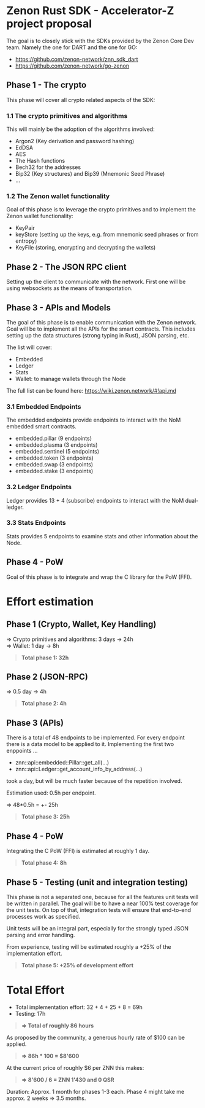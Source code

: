 # Zenon Rust SDK - Accelerator-Z project proposal


The goal is to closely stick with the SDKs provided by the Zenon Core Dev team. Namely the one for DART and the one for GO:

- https://github.com/zenon-network/znn_sdk_dart
- https://github.com/zenon-network/go-zenon


## Phase 1 - The crypto

This phase will cover all crypto related aspects of the SDK:

### 1.1 The crypto primitives and algorithms

This will mainly be the adoption of the algorithms involved:
- Argon2 (Key derivation and password hashing)
- EdDSA
- AES
- The Hash functions
- Bech32 for the addresses
- Bip32 (Key structures) and Bip39 (Mnemonic Seed Phrase)
- ...

### 1.2 The Zenon wallet functionality

Goal of this phase is to leverage the crypto primitives and to implement the Zenon wallet functionality:
- KeyPair
- keyStore (setting up the keys, e.g. from mnemonic seed phrases or from entropy)
- KeyFile (storing, encrypting and decrypting the wallets)


## Phase 2 - The JSON RPC client

Setting up the client to communicate with the network. First one will be using websockets as the means of transportation.

## Phase 3 - APIs and Models

The goal of this phase is to enable communication with the Zenon network. Goal will be to implement all the APIs for the smart contracts. This includes setting up the data structures (strong typing in Rust), JSON parsing, etc.

The list will cover:

- Embedded
- Ledger
- Stats
- Wallet: to manage wallets through the Node

The full list can be found here: https://wiki.zenon.network/#!api.md

### 3.1 Embedded Endpoints

The embedded endpoints provide endpoints to interact with the NoM embedded smart contracts.

- embedded.pillar (9 endpoints)
- embedded.plasma (3 endpoints)
- embedded.sentinel (5 endpoints)
- embedded.token (3 endpoints)
- embedded.swap (3 endpoints)
- embedded.stake (3 endpoints)

### 3.2 Ledger Endpoints

Ledger provides 13 + 4 (subscribe) endpoints to interact with the NoM dual-ledger.

### 3.3 Stats Endpoints

Stats provides 5 endpoints to examine stats and other information about the Node.

## Phase 4 - PoW

Goal of this phase is to integrate and wrap the C library for the PoW (FFI).

# Effort estimation

## Phase 1 (Crypto, Wallet, Key Handling)
=> Crypto primitives and algorithms: 3 days -> 24h \
=> Wallet: 1 day -> 8h

> **Total phase 1: 32h**

## Phase 2 (JSON-RPC)
=> 0.5 day -> 4h

> **Total phase 2: 4h**

## Phase 3 (APIs)

There is a total of 48 endpoints to be implemented. For every endpoint there is a data model to be applied to it. Implementing the first two enppoints ...

- znn::api::embedded::Pillar::get_all(...)
- znn::api::Ledger::get_account_info_by_address(...)

took a day, but will be much faster because of the repetition involved. 

Estimation used: 0.5h per endpoint.

=> 48*0.5h = +- 25h

> **Total phase 3: 25h**

## Phase 4 - PoW

Integrating the C PoW (FFI) is estimated at roughly 1 day.

> **Total phase 4: 8h**

## Phase 5 - Testing (unit and integration testing)

This phase is not a separated one, because for all the features unit tests will be written in parallel. The goal will be to have a near 100% test coverage for the unit tests. On top of that, integration tests will ensure that end-to-end processes work as specified.

Unit tests will be an integral part, especially for the strongly typed JSON parsing and error handling. 

From experience, testing will be estimated roughly a +25% of the implementation effort.

> **Total phase 5: +25% of development effort**

# Total Effort

- Total implementation effort: 32 + 4 + 25 + 8 = 69h
- Testing:  17h

>**=> Total of roughly 86 hours**

As proposed by the community, a generous hourly rate of $100 can be applied.

>**=> 86h * 100 = $8'600**

At the current price of roughly $6 per ZNN this makes: 

>**=> 8'600 / 6 = ZNN 1'430 and 0 QSR**

Duration: Approx. 1 month for phases 1-3 each. Phase 4 might take me approx. 2 weeks => 3.5 months.
